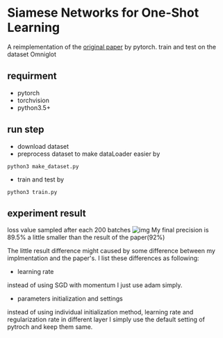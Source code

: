 # Siamese Networks for One-Shot Learning

A reimplementation of the [original paper](https://www.cs.cmu.edu/~rsalakhu/papers/oneshot1.pdf) by pytorch.
train and test on the dataset Omniglot

## requirment
- pytorch
- torchvision
- python3.5+

## run step
- download dataset
- preprocess dataset to make dataLoader easier by
``` shell
python3 make_dataset.py
```
- train and test by
```shell
python3 train.py
```

## experiment result
loss value sampled after each 200 batches
![img](https://github.com/fangpin/siamese-network/blob/master/loss.png)
My final precision is 89.5% a little smaller than the result of the paper(92%)

The little result difference might caused by some difference between my implmentation and the paper's. I list these differences as following:

- learning rate

instead of using SGD with momentum I just use adam simply.

- parameters initialization and settings

instead of using individual initialization method, learning rate and regularization rate in different layer I simply use the 
default setting of pytroch and keep them same.
